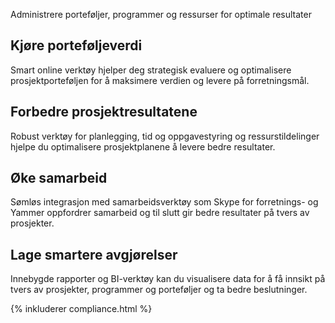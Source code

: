 
Administrere porteføljer, programmer og ressurser for optimale resultater

## Kjøre porteføljeverdi
Smart online verktøy hjelper deg strategisk evaluere og optimalisere prosjektporteføljen for å maksimere verdien og levere på forretningsmål. 

## Forbedre prosjektresultatene
Robust verktøy for planlegging, tid og oppgavestyring og ressurstildelinger hjelpe du optimalisere prosjektplanene å levere bedre resultater. 

## Øke samarbeid
Sømløs integrasjon med samarbeidsverktøy som Skype for forretnings- og Yammer oppfordrer samarbeid og til slutt gir bedre resultater på tvers av prosjekter. 

## Lage smartere avgjørelser 
Innebygde rapporter og BI-verktøy kan du visualisere data for å få innsikt på tvers av prosjekter, programmer og porteføljer og ta bedre beslutninger. 

{% inkluderer compliance.html %}



